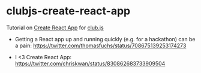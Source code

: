 # clubjs-create-react-app
Tutorial on [Create React App](https://github.com/facebookincubator/create-react-app) for [club.js](https://github.com/dggriffin/club.js)

* Getting a React app up and running quickly (e.g. for a hackathon) can be a pain: https://twitter.com/thomasfuchs/status/708675139253174273

* I <3 Create React App: https://twitter.com/chriskwan/status/830862683733909504